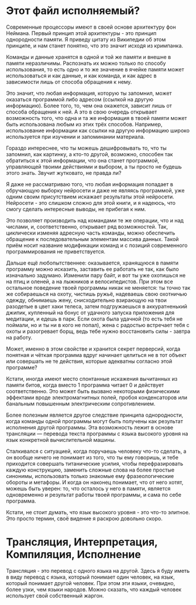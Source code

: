 # Этот файл исполняемый?
Современные процессоры имеют в своей основе архитектуру фон Неймана. Первый принцип этой архитектуры - это принцип однородности памяти. Я приведу цитату из Википедии об этом принципе, и нам станет понятно, что это значит исходя из кримпанка.

Команды и данные хранятся в одной и той же памяти и внешне в памяти неразличимы. Распознать их можно только по способу использования, то есть одно и то же значение в ячейке памяти может использоваться и как данные, и как команда, и как адрес в зависимости лишь от способа обращения к нему.

Это значит, что любая информация, которую ты запомнил, может оказаться программой либо адресом (ссылкой на другую информацию). Более того, то, чем она окажется, зависит лишь от способа обращения к ней. А это в свою очередь открывает возможность того, что одна и та же информация в твоей памяти может быть использована любым из этих трёх способов.  Например, использование информации как ссылки на другую информацию широко используется при изучении и запоминании материала.

Гораздо интереснее, что ты можешь дешифровывать то, что ты запомнил, как картинку, а кто-то другой, возможно, способен так обратиться к этой информации, что она станет программой, управляющей твоими действиями и выбором, а ты просто не будешь этого знать. Звучит жутковато, не правда ли?

Я даже не рассматриваю того, что любая информация попадает в обручающую выборку нейросети и даже не являясь программой, уже одним своим присутствием искажает результаты этой нейросети. Нейросети - это слишком сложно для этой книги, и я надеюсь, что смогу сделать интересные выводы, не прибегая к ним.

Это позволяет производить над командами те же операции, что и над числами, и, соответственно, открывает ряд возможностей. Так, циклически изменяя адресную часть команды, можно обеспечить обращение к последовательным элементам массива данных. Такой приём носит название модификации команд и с позиций современного программирования не приветствуется. 

Дальше ещё любопытственнее: оказывается, хранящуюся в памяти программу можно исказить, заставить ее работать не так, как было изначально задумано. Изменили пару байт, и вот ты уже охотишься не на птиц и оленей, а на лыжников и велосипедистов. При этом все остальное поведение твоей программы никак не меняется: ты точно так же собираешься на охоту, чистишь ружьё, надеваешь свою охотничью одежду, обнимаешь жену, снисходительно взирающую на твои разодетые в цвет хаки телеса, затем подгружаешься в аккуратненький джипик, купленный на бонус от удачного запуска приложения для медитации, и едешь в парк. Если охота была удачной (то есть тебя не поймали, но и ты ни в кого не попал), жена с радостью встречает тебя с охоты и разогревает борщ, ведь тебе нужно восстановить силы - завтра на работу.

Может, именно в этом свойстве и хранится секрет перверсий, когда понятная и чёткая программа вдруг начинает целиться не в тот объект или совершать не те действия, которые адекватны согласно этой программе?

Кстати, иногда имеют место спонтанные искажения вычитанных из памяти битов, когда вместо 1 программа читает 0 и действует соответственно. Это может быть вызвано некоторыми физическими эффектами вроде электромагнитных полей, пробоя конденсаторов или банальным повышенным электрическим сопротивлением.

Более полезным является другое следствие принципа однородности, когда команды одной программы могут быть получены как результат исполнения другой программы. Эта возможность лежит в основе трансляции — перевода текста программы с языка высокого уровня на язык конкретной вычислительной машины. 

Сталкивался с ситуацией, когда поручаешь человеку что-то сделать, а он вообще ничего не понимает из того, что ты ему говоришь, и тебе приходится совершать титанические усилия, чтобы перефразировать каждую конструкцию, заменить сложные слова на более простые синонимы, использовать только знакомые ему фразеологические обороты и метафоры. И когда он наконец понимает, что от него хотят, можешь быть уверен: то, что осталось у него в памяти, является одновременно и результат работы твоей программы, и сама по себе программа.

Кстати, не стоит думать, что язык высокого уровня - это что-то элитное. Это просто термин, своё видение я раскрою довольно скоро.

# Трансляция, Интерпретация, Компиляция, Исполнение

Трансляция - это перевод с одного языка на другой. Здесь я буду иметь в виду перевод с языка, который понимает один человек, на язык, который понимает другой человек. При этом эти языки, очевидно, более узки, чем языки народов. Можно сказать, что каждый человек использует свой собственный жаргон.
